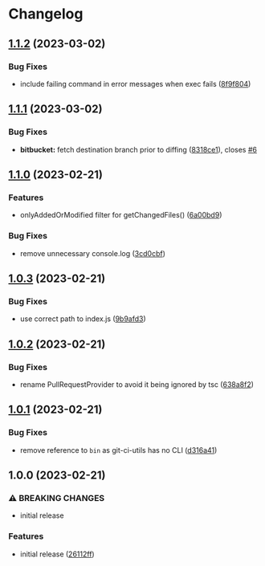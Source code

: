 # Changelog

## [1.1.2](https://github.com/Sleavely/git-ci-utils/compare/v1.1.1...v1.1.2) (2023-03-02)


### Bug Fixes

* include failing command in error messages when exec fails ([8f9f804](https://github.com/Sleavely/git-ci-utils/commit/8f9f804341ff2c905417bd2abbbad459aea0a37f))

## [1.1.1](https://github.com/Sleavely/git-ci-utils/compare/v1.1.0...v1.1.1) (2023-03-02)


### Bug Fixes

* **bitbucket:** fetch destination branch prior to diffing ([8318ce1](https://github.com/Sleavely/git-ci-utils/commit/8318ce18406c2ab172d52e8b5e6a24f68f4cc7b2)), closes [#6](https://github.com/Sleavely/git-ci-utils/issues/6)

## [1.1.0](https://github.com/Sleavely/git-ci-utils/compare/v1.0.3...v1.1.0) (2023-02-21)


### Features

* onlyAddedOrModified filter for getChangedFiles() ([6a00bd9](https://github.com/Sleavely/git-ci-utils/commit/6a00bd93470c6860afb48d119f36d154c5cb6290))


### Bug Fixes

* remove unnecessary console.log ([3cd0cbf](https://github.com/Sleavely/git-ci-utils/commit/3cd0cbff8274658f52855145afc0776bacd02a0a))

## [1.0.3](https://github.com/Sleavely/git-ci-utils/compare/v1.0.2...v1.0.3) (2023-02-21)


### Bug Fixes

* use correct path to index.js ([9b9afd3](https://github.com/Sleavely/git-ci-utils/commit/9b9afd3f84d2469b57ceba03241ff64772a65b2b))

## [1.0.2](https://github.com/Sleavely/git-ci-utils/compare/v1.0.1...v1.0.2) (2023-02-21)


### Bug Fixes

* rename PullRequestProvider to avoid it being ignored by tsc ([638a8f2](https://github.com/Sleavely/git-ci-utils/commit/638a8f231d2f1bc00b07362679e0e70acd8e0fb1))

## [1.0.1](https://github.com/Sleavely/git-ci-utils/compare/v1.0.0...v1.0.1) (2023-02-21)


### Bug Fixes

* remove reference to `bin` as git-ci-utils has no CLI ([d316a41](https://github.com/Sleavely/git-ci-utils/commit/d316a41e997125e22e6e29cd62d8167ffbfbe030))

## 1.0.0 (2023-02-21)


### ⚠ BREAKING CHANGES

* initial release

### Features

* initial release ([26112ff](https://github.com/Sleavely/git-ci-utils/commit/26112ff576ad5211f78f874db3071ad6325521a3))
